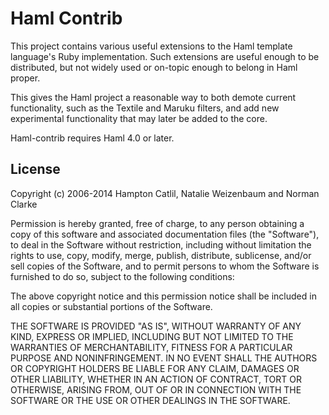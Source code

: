 # Haml Contrib

This project contains various useful extensions to the Haml template language's
Ruby implementation. Such extensions are useful enough to be distributed, but
not widely used or on-topic enough to belong in Haml proper.

This gives the Haml project a reasonable way to both demote current
functionality, such as the Textile and Maruku filters, and add new experimental
functionality that may later be added to the core.

Haml-contrib requires Haml 4.0 or later.

## License

Copyright (c) 2006-2014 Hampton Catlil, Natalie Weizenbaum and Norman Clarke

Permission is hereby granted, free of charge, to any person obtaining
a copy of this software and associated documentation files (the
"Software"), to deal in the Software without restriction, including
without limitation the rights to use, copy, modify, merge, publish,
distribute, sublicense, and/or sell copies of the Software, and to
permit persons to whom the Software is furnished to do so, subject to
the following conditions:

The above copyright notice and this permission notice shall be
included in all copies or substantial portions of the Software.

THE SOFTWARE IS PROVIDED "AS IS", WITHOUT WARRANTY OF ANY KIND,
EXPRESS OR IMPLIED, INCLUDING BUT NOT LIMITED TO THE WARRANTIES OF
MERCHANTABILITY, FITNESS FOR A PARTICULAR PURPOSE AND
NONINFRINGEMENT. IN NO EVENT SHALL THE AUTHORS OR COPYRIGHT HOLDERS BE
LIABLE FOR ANY CLAIM, DAMAGES OR OTHER LIABILITY, WHETHER IN AN ACTION
OF CONTRACT, TORT OR OTHERWISE, ARISING FROM, OUT OF OR IN CONNECTION
WITH THE SOFTWARE OR THE USE OR OTHER DEALINGS IN THE SOFTWARE.
